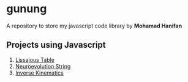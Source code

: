# gunung

A repository to store my javascript code library
by **Mohamad Hanifan**

## Projects using Javascript

1. [Lissajous Table](https://hanifanm.github.io/list/1-lissajous-table)
2. [Neuroevolution String](https://hanifanm.github.io/list/2-neuroevolution-string)
3. [Inverse Kinematics](https://hanifanm.github.io/list/3-inverse-kinematics)
